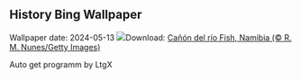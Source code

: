 ## History Bing Wallpaper
Wallpaper date: 2024-05-13
![](https://www.bing.com/th?id=OHR.NamibiaCanyon_ES-ES0636008379_UHD.jpg&w=1000)Download: [Cañón del río Fish, Namibia (© R. M. Nunes/Getty Images)](https://www.bing.com/th?id=OHR.NamibiaCanyon_ES-ES0636008379_UHD.jpg)

Auto get programm by LtgX
